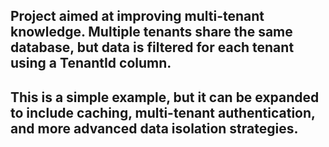 ## Project aimed at improving multi-tenant knowledge. Multiple tenants share the same database, but data is filtered for each tenant using a TenantId column.
## This is a simple example, but it can be expanded to include caching, multi-tenant authentication, and more advanced data isolation strategies.
